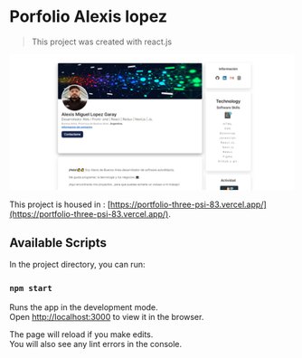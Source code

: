 # Porfolio Alexis lopez

> This project was created with react.js


![portfolio](./src/images/Captura%20de%20pantalla%202022-09-16%20195110.png)


This project is housed in : [https://portfolio-three-psi-83.vercel.app/](https://portfolio-three-psi-83.vercel.app/).


## Available Scripts

In the project directory, you can run:

### `npm start`

Runs the app in the development mode.\
Open [http://localhost:3000](http://localhost:3000) to view it in the browser.

The page will reload if you make edits.\
You will also see any lint errors in the console.







